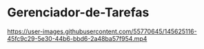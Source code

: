# Gerenciador-de-Tarefas

https://user-images.githubusercontent.com/55770645/145625116-45fc9c29-5e30-44b6-bbd6-2a48ba57f954.mp4

